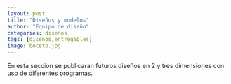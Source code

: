 ```yaml
---
layout: post
title: "Diseños y modelos"
author: "Equipo de diseño"
categories: diseños
tags: [disenos,entregables]
image: boceto.jpg
---
```


En esta seccion se publicaran futuros diseños en 2 y tres dimensiones con uso de diferentes programas. 
